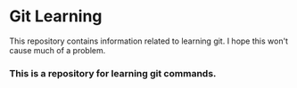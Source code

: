 # Git Learning

This repository contains information related to learning git.
I hope this won't cause much of a problem.
### This is a repository for learning  git commands.
